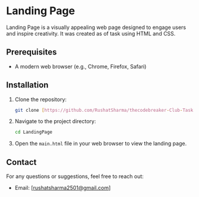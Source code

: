 
# Landing Page

Landing Page is a visually appealing web page designed to engage users and inspire creativity. It was created as of task using HTML and CSS. 


## Prerequisites

- A modern web browser (e.g., Chrome, Firefox, Safari)


## Installation
1. Clone the repository:
    ```bash
    git clone [https://github.com/RushatSharma/thecodebreaker-Club-Tasks/tree/main/Landing%20Page]
    ```
2. Navigate to the project directory:
    ```bash
    cd LandingPage
    ```

3. Open the `main.html` file in your web browser to view the landing page.
## Contact

For any questions or suggestions, feel free to reach out:

- Email: [rushatsharma2501@gmail.com]


